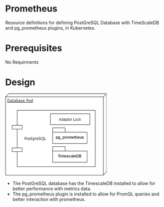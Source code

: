 # Prometheus

Resource definitions for defining PostGreSQL Database with TimeScaleDB and pg_prometheus plugins, in Kubernetes.

# Prerequisites

No Requirments

# Design

![Alt text](../design/pgts-design.png?raw=true "Title")

* The PostGreSQL database has the TimescaleDB installed to allow for better performance with metrics data.  
* The pg_prometheus plugin is installed to allow for PromQL queries and better interaction with prometheus.  